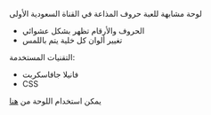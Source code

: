لوحة مشابهة للعبة حروف المذاعة في القناة السعودية الأولى


- الحروف والأرقام تظهر بشكل عشوائي
- تغيير ألوان كل خلية يتم باللمس

التقنيات المستخدمة:
- فانيلا جافاسكربت
- CSS

يمكن استخدام اللوحة من  [هنا](https://nqwifly.github.io/horoof_game_board/main.html)
